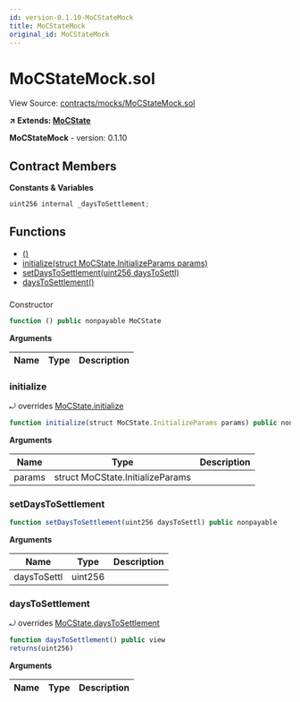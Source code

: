 ```yaml
---
id: version-0.1.10-MoCStateMock
title: MoCStateMock
original_id: MoCStateMock
---
```


# MoCStateMock.sol

View Source: [contracts/mocks/MoCStateMock.sol](../contracts/mocks/MoCStateMock.sol)

**↗ Extends: [MoCState](MoCState.md)**

**MoCStateMock** - version: 0.1.10

## Contract Members
**Constants & Variables**

```js
uint256 internal _daysToSettlement;

```

## Functions

- [()](#)
- [initialize(struct MoCState.InitializeParams params)](#initialize)
- [setDaysToSettlement(uint256 daysToSettl)](#setdaystosettlement)
- [daysToSettlement()](#daystosettlement)

### 

Constructor

```js
function () public nonpayable MoCState 
```

**Arguments**

| Name        | Type           | Description  |
| ------------- |------------- | -----|

### initialize

⤾ overrides [MoCState.initialize](MoCState.md#initialize)

```js
function initialize(struct MoCState.InitializeParams params) public nonpayable initializer 
```

**Arguments**

| Name        | Type           | Description  |
| ------------- |------------- | -----|
| params | struct MoCState.InitializeParams |  | 

### setDaysToSettlement

```js
function setDaysToSettlement(uint256 daysToSettl) public nonpayable
```

**Arguments**

| Name        | Type           | Description  |
| ------------- |------------- | -----|
| daysToSettl | uint256 |  | 

### daysToSettlement

⤾ overrides [MoCState.daysToSettlement](MoCState.md#daystosettlement)

```js
function daysToSettlement() public view
returns(uint256)
```

**Arguments**

| Name        | Type           | Description  |
| ------------- |------------- | -----|

